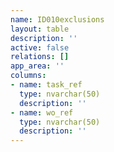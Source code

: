 ```yaml
---
name: ID010exclusions
layout: table
description: ''
active: false
relations: []
app_area: ''
columns:
- name: task_ref
  type: nvarchar(50)
  description: ''
- name: wo_ref
  type: nvarchar(50)
  description: ''
---
```


